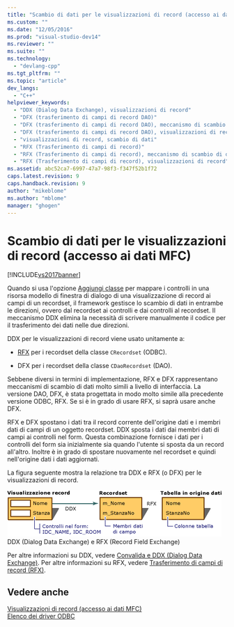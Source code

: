 ```yaml
---
title: "Scambio di dati per le visualizzazioni di record (accesso ai dati MFC) | Microsoft Docs"
ms.custom: ""
ms.date: "12/05/2016"
ms.prod: "visual-studio-dev14"
ms.reviewer: ""
ms.suite: ""
ms.technology: 
  - "devlang-cpp"
ms.tgt_pltfrm: ""
ms.topic: "article"
dev_langs: 
  - "C++"
helpviewer_keywords: 
  - "DDX (Dialog Data Exchange), visualizzazioni di record"
  - "DFX (trasferimento di campi di record DAO)"
  - "DFX (trasferimento di campi di record DAO), meccanismo di scambio di dati"
  - "DFX (trasferimento di campi di record DAO), visualizzazioni di record"
  - "visualizzazioni di record, scambio di dati"
  - "RFX (Trasferimento di campi di record)"
  - "RFX (Trasferimento di campi di record), meccanismo di scambio di dati"
  - "RFX (Trasferimento di campi di record), visualizzazioni di record"
ms.assetid: abc52ca7-6997-47a7-98f3-f347f52b1f72
caps.latest.revision: 9
caps.handback.revision: 9
author: "mikeblome"
ms.author: "mblome"
manager: "ghogen"
---
```

# Scambio di dati per le visualizzazioni di record (accesso ai dati MFC)
[!INCLUDE[vs2017banner](../assembler/inline/includes/vs2017banner.md)]

Quando si usa l'opzione [Aggiungi classe](../mfc/reference/adding-an-mfc-odbc-consumer.md) per mappare i controlli in una risorsa modello di finestra di dialogo di una visualizzazione di record ai campi di un recordset, il framework gestisce lo scambio di dati in entrambe le direzioni, ovvero dal recordset ai controlli e dai controlli al recordset.  Il meccanismo DDX elimina la necessità di scrivere manualmente il codice per il trasferimento dei dati nelle due direzioni.  
  
 DDX per le visualizzazioni di record viene usato unitamente a:  
  
-   [RFX](../data/odbc/record-field-exchange-rfx.md) per i recordset della classe `CRecordset` \(ODBC\).  
  
-   DFX per i recordset della classe `CDaoRecordset` \(DAO\).  
  
 Sebbene diversi in termini di implementazione, RFX e DFX rappresentano meccanismi di scambio di dati molto simili a livello di interfaccia.  La versione DAO, DFX, è stata progettata in modo molto simile alla precedente versione ODBC, RFX.  Se si è in grado di usare RFX, si saprà usare anche DFX.  
  
 RFX e DFX spostano i dati tra il record corrente dell'origine dati e i membri dati di campi di un oggetto recordset.  DDX sposta i dati dai membri dati di campi ai controlli nel form.  Questa combinazione fornisce i dati per i controlli del form sia inizialmente sia quando l'utente si sposta da un record all'altro.  Inoltre è in grado di spostare nuovamente nel recordset e quindi nell'origine dati i dati aggiornati.  
  
 La figura seguente mostra la relazione tra DDX e RFX \(o DFX\) per le visualizzazioni di record.  
  
 ![DDX &#40;Dialog Data Exchange&#41; e RFX &#40;Record Field Exchange&#41;](../data/media/vc37xt1.gif "vc37XT1")  
DDX \(Dialog Data Exchange\) e RFX \(Record Field Exchange\)  
  
 Per altre informazioni su DDX, vedere [Convalida e DDX \(Dialog Data Exchange\)](../mfc/dialog-data-exchange-and-validation.md).  Per altre informazioni su RFX, vedere [Trasferimento di campi di record \(RFX\)](../data/odbc/record-field-exchange-rfx.md).  
  
## Vedere anche  
 [Visualizzazioni di record \(accesso ai dati MFC\)](../data/record-views-mfc-data-access.md)   
 [Elenco dei driver ODBC](../data/odbc/odbc-driver-list.md)